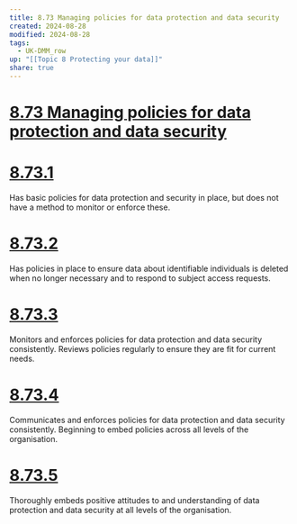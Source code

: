 ```yaml
---
title: 8.73 Managing policies for data protection and data security
created: 2024-08-28
modified: 2024-08-28
tags:
  - UK-DMM_row
up: "[[Topic 8 Protecting your data]]"
share: true
---
```

# [8.73 Managing policies for data protection and data security](8.73%20Managing%20policies%20for%20data%20protection%20and%20data%20security.md)
# [8.73.1](8.73.1.md)

Has basic policies for data protection and security in place, but does not have a method to monitor or enforce these.

# [8.73.2](8.73.2.md)

Has policies in place to ensure data about identifiable individuals is deleted when no longer necessary and to respond to subject access requests.

# [8.73.3](8.73.3.md)

Monitors and enforces policies for data protection and data security consistently. Reviews policies regularly to ensure they are fit for current needs.

# [8.73.4](8.73.4.md)

Communicates and enforces policies for data protection and data security consistently. Beginning to embed policies across all levels of the organisation.

# [8.73.5](8.73.5.md)

Thoroughly embeds positive attitudes to and understanding of data protection and data security at all levels of the organisation.
